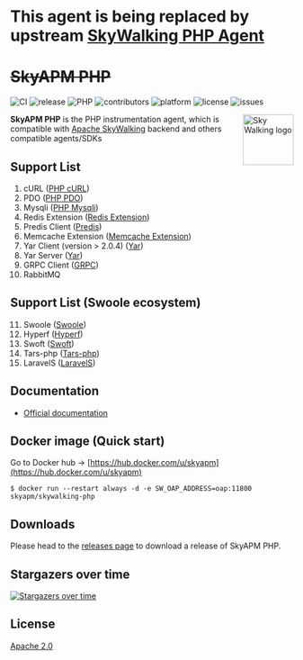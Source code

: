 # This agent is being replaced by upstream [SkyWalking PHP Agent](https://github.com/apache/skywalking-php)

~~SkyAPM PHP~~
==========
![CI](https://github.com/SkyAPM/SkyAPM-php-sdk/workflows/CI/badge.svg)
![release](https://img.shields.io/github/release/SkyAPM/SkyAPM-php-sdk.svg)
![PHP](https://img.shields.io/badge/PHP-%3E%3D%207.0-brightgreen.svg)
![contributors](https://img.shields.io/github/contributors/SkyAPM/SkyAPM-php-sdk.svg)
![platform](https://img.shields.io/badge/platform-macos%20%7C%20linux-brightgreen.svg)
![license](https://img.shields.io/badge/license-Apache%202.0-green.svg)
![issues](https://img.shields.io/github/issues/SkyAPM/SkyAPM-php-sdk.svg)


<img src="https://skyapmtest.github.io/page-resources/SkyAPM/skyapm.png" alt="Sky Walking logo" height="90px" align="right" />

**SkyAPM PHP** is the PHP instrumentation agent, which is compatible with [Apache SkyWalking](https://github.com/apache/skywalking) backend and others compatible agents/SDKs

## Support List
1. cURL ([PHP cURL](https://www.php.net/manual/en/book.curl.php))
2. PDO ([PHP PDO](https://www.php.net/manual/en/book.pdo.php))
3. Mysqli ([PHP Mysqli](https://www.php.net/manual/en/book.mysqli.php))
4. Redis Extension ([Redis Extension](https://github.com/phpredis/phpredis))
5. Predis Client ([Predis](https://packagist.org/packages/predis/predis))
6. Memcache Extension ([Memcache Extension](https://www.php.net/manual/en/book.memcached.php))
7. Yar Client (version > 2.0.4) ([Yar](https://www.php.net/manual/en/book.yar.php))
8. Yar Server ([Yar](https://www.php.net/manual/en/book.yar.php))
9. GRPC Client ([GRPC](https://github.com/grpc/grpc-php))
10. RabbitMQ

## Support List (Swoole ecosystem)
11. Swoole ([Swoole](https://github.com/swoole/swoole-src))
12. Hyperf ([Hyperf](https://github.com/hyperf/hyperf))
13. Swoft ([Swoft](https://github.com/swoft-cloud/swoft))
14. Tars-php ([Tars-php](https://github.com/TarsPHP/TarsPHP))
15. LaravelS ([LaravelS](https://github.com/hhxsv5/laravel-s))

## Documentation
* [Official documentation](docs/README.md)

## Docker image (Quick start)
Go to Docker hub -> [https://hub.docker.com/u/skyapm](https://hub.docker.com/u/skyapm)
```shell script
$ docker run --restart always -d -e SW_OAP_ADDRESS=oap:11800 skyapm/skywalking-php
```

## Downloads
Please head to the [releases page](https://pecl.php.net/package/skywalking) to download a release of SkyAPM PHP.

## Stargazers over time

[![Stargazers over time](https://starchart.cc/SkyAPM/SkyAPM-php-sdk.svg)](https://starchart.cc/SkyAPM/SkyAPM-php-sdk)

## License
[Apache 2.0](LICENSE)
